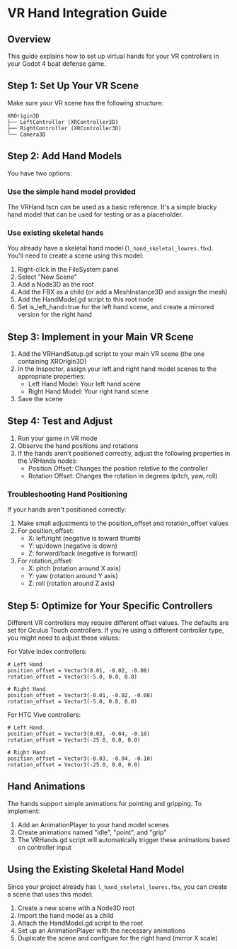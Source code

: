 # VR Hand Integration Guide

## Overview
This guide explains how to set up virtual hands for your VR controllers in your Godot 4 boat defense game.

## Step 1: Set Up Your VR Scene

Make sure your VR scene has the following structure:
```
XROrigin3D
├── LeftController (XRController3D)
├── RightController (XRController3D)
└── Camera3D
```

## Step 2: Add Hand Models

You have two options:

### Use the simple hand model provided
The VRHand.tscn can be used as a basic reference. It's a simple blocky hand model that can be used for testing or as a placeholder.

### Use existing skeletal hands
You already have a skeletal hand model (`l_hand_skeletal_lowres.fbx`). You'll need to create a scene using this model:

1. Right-click in the FileSystem panel
2. Select "New Scene"
3. Add a Node3D as the root
4. Add the FBX as a child (or add a MeshInstance3D and assign the mesh)
5. Add the HandModel.gd script to this root node
6. Set is_left_hand=true for the left hand scene, and create a mirrored version for the right hand

## Step 3: Implement in your Main VR Scene

1. Add the VRHandSetup.gd script to your main VR scene (the one containing XROrigin3D)
2. In the Inspector, assign your left and right hand model scenes to the appropriate properties:
   - Left Hand Model: Your left hand scene
   - Right Hand Model: Your right hand scene
3. Save the scene

## Step 4: Test and Adjust

1. Run your game in VR mode
2. Observe the hand positions and rotations
3. If the hands aren't positioned correctly, adjust the following properties in the VRHands nodes:
   - Position Offset: Changes the position relative to the controller
   - Rotation Offset: Changes the rotation in degrees (pitch, yaw, roll)

### Troubleshooting Hand Positioning

If your hands aren't positioned correctly:

1. Make small adjustments to the position_offset and rotation_offset values
2. For position_offset:
   - X: left/right (negative is toward thumb)
   - Y: up/down (negative is down)
   - Z: forward/back (negative is forward)
3. For rotation_offset:
   - X: pitch (rotation around X axis)
   - Y: yaw (rotation around Y axis)
   - Z: roll (rotation around Z axis)

## Step 5: Optimize for Your Specific Controllers

Different VR controllers may require different offset values. The defaults are set for Oculus Touch controllers. If you're using a different controller type, you might need to adjust these values:

For Valve Index controllers:
```gdscript
# Left Hand
position_offset = Vector3(0.01, -0.02, -0.08)
rotation_offset = Vector3(-5.0, 0.0, 0.0)

# Right Hand
position_offset = Vector3(-0.01, -0.02, -0.08)
rotation_offset = Vector3(-5.0, 0.0, 0.0)
```

For HTC Vive controllers:
```gdscript
# Left Hand
position_offset = Vector3(0.03, -0.04, -0.10)
rotation_offset = Vector3(-25.0, 0.0, 0.0)

# Right Hand
position_offset = Vector3(-0.03, -0.04, -0.10)
rotation_offset = Vector3(-25.0, 0.0, 0.0)
```

## Hand Animations

The hands support simple animations for pointing and gripping. To implement:

1. Add an AnimationPlayer to your hand model scenes
2. Create animations named "idle", "point", and "grip"
3. The VRHands.gd script will automatically trigger these animations based on controller input

## Using the Existing Skeletal Hand Model

Since your project already has `l_hand_skeletal_lowres.fbx`, you can create a scene that uses this model:

1. Create a new scene with a Node3D root
2. Import the hand model as a child
3. Attach the HandModel.gd script to the root
4. Set up an AnimationPlayer with the necessary animations
5. Duplicate the scene and configure for the right hand (mirror X scale)
